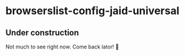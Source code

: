# browserslist-config-jaid-universal
## Under construction
Not much to see right now. Come back lator! :crocodile: